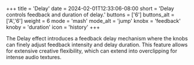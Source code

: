 +++
title = 'Delay'
date = 2024-02-01T12:33:06-08:00
short = 'Delay controls feedback and duration of delay.'
buttons = ['6']
buttons_alt = ['A','6']
weight = 6
mode = 'mash'
mode_alt = 'jump'
knobx = 'feedback'
knoby = 'duration'
icon = 'history'
+++

The Delay effect introduces a feedback delay mechanism where the knobs can finely adjust feedback intensity and delay duration. This feature allows for extensive creative flexibility, which can extend into overclipping for intense audio textures.